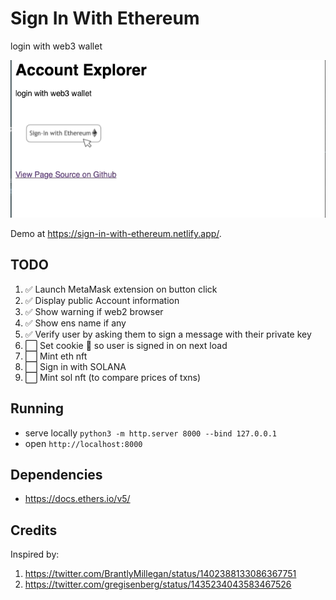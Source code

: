 # Sign In With Ethereum

login with web3 wallet

![screen](gif.gif)

Demo at https://sign-in-with-ethereum.netlify.app/.

## TODO

1. ✅  Launch MetaMask extension on button click
1. ✅  Display public Account information
1. ✅  Show warning if web2 browser
1. ✅  Show ens name if any
1. ✅  Verify user by asking them to sign a message with their private key
1. ⬜️ Set cookie 🍪 so user is signed in on next load
1. ⬜️ Mint eth nft
1. ⬜️ Sign in with SOLANA
1. ⬜️ Mint sol nft (to compare prices of txns)

## Running

* serve locally `python3 -m http.server 8000 --bind 127.0.0.1`
* open `http://localhost:8000`

## Dependencies

* https://docs.ethers.io/v5/

## Credits

Inspired by:
1. https://twitter.com/BrantlyMillegan/status/1402388133086367751
1. https://twitter.com/gregisenberg/status/1435234043583467526